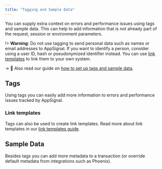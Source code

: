 ```yaml
---
title: "Tagging and Sample Data"
---
```


You can supply extra context on errors and performance issues using tags and sample data. 
This can help to add information that is not already part of the request, session or environment parameters.


!> **Warning**: Do not use tagging to send personal data such as names or email
   addresses to AppSignal. If you want to identify a person, consider using a
   user ID, hash or pseudonymized identifier instead. You can use
   [link templates](/application/link-templates.html) to link them to your own
   system.

-> 📖 Also read our guide on [how to set up tags and sample data](/guides/tagging-sample-data).

## Tags

Using tags you can easily add more information to errors and performance issues
tracked by AppSignal.

### Link templates

Tags can also be used to create link templates. Read more about link templates
in our [link templates guide](/application/link-templates.html).


## Sample Data

Besides tags you can add more metadata to a transaction (or override default metadata from integrations such as Phoenix).
